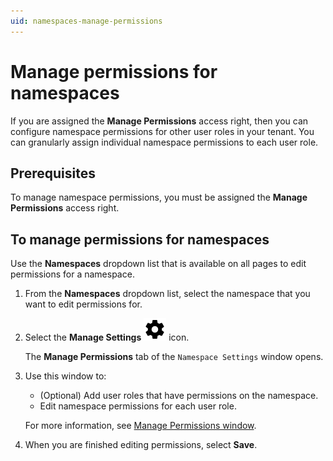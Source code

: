 ```yaml
---
uid: namespaces-manage-permissions
---
```


# Manage permissions for namespaces

If you are assigned the **Manage Permissions** access right, then you can configure namespace permissions for other user roles in your tenant. You can granularly assign individual namespace permissions to each user role.

## Prerequisites

To manage namespace permissions, you must be assigned the **Manage Permissions** access right.

## To manage permissions for namespaces

Use the **Namespaces** dropdown list that is available on all pages to edit permissions for a namespace.

1. From the **Namespaces** dropdown list, select the namespace that you want to edit permissions for.

1. Select the **Manage Settings** ![Manage Settings](../../_icons/default/cog.svg) icon.

    The **Manage Permissions** tab of the `Namespace Settings` window opens.

1. Use this window to:

    - (Optional) Add user roles that have permissions on the namespace.
    - Edit namespace permissions for each user role.

    For more information, see [Manage Permissions window](xref:permissions-management#manage-permissions-window).

1. When you are finished editing permissions, select **Save**.
